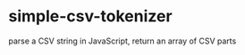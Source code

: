 simple-csv-tokenizer
====================

parse a CSV string in JavaScript, return an array of CSV parts